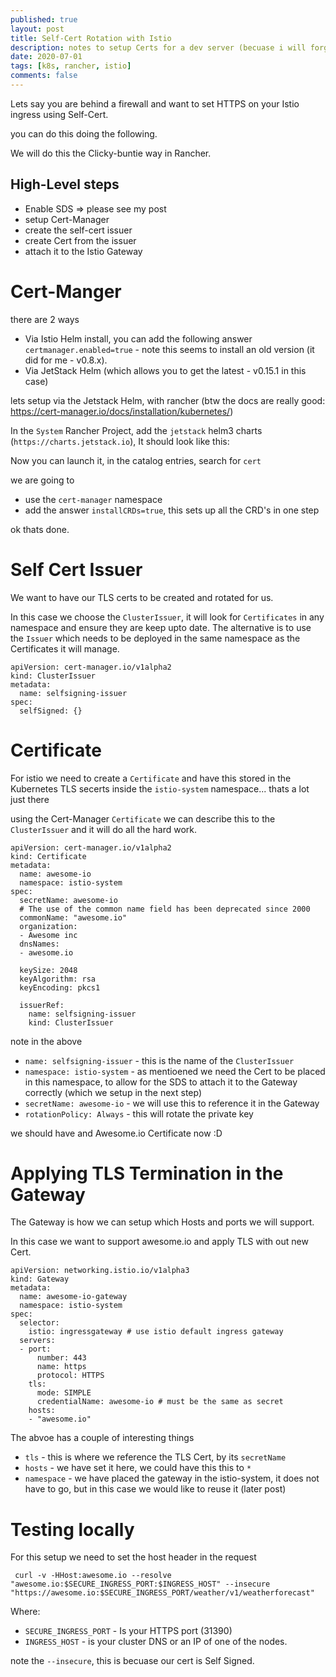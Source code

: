 ```yaml
---
published: true
layout: post
title: Self-Cert Rotation with Istio
description: notes to setup Certs for a dev server (becuase i will forget this)
date: 2020-07-01
tags: [k8s, rancher, istio]
comments: false
---
```


Lets say you are behind a firewall and want to set HTTPS on your Istio ingress using Self-Cert.

you can do this doing the following.

We will do this the Clicky-buntie way in Rancher.

## High-Level steps

- Enable SDS => please see my post
- setup Cert-Manager
- create the self-cert issuer
- create Cert from the issuer
- attach it to the Istio Gateway

# Cert-Manger

there are 2 ways

- Via Istio Helm install, you can add the following answer `certmanager.enabled=true` - note this seems to install an old version (it did for me - v0.8.x).
- Via JetStack Helm (which allows you to get the latest - v0.15.1 in this case) 

lets setup via the Jetstack Helm, with rancher (btw the docs are really good: https://cert-manager.io/docs/installation/kubernetes/)

In the `System` Rancher Project, add the `jetstack` helm3 charts (`https://charts.jetstack.io`), It should look like this:



Now you can launch it, in the catalog entries, search for `cert`

we are going to

- use the `cert-manager` namespace
- add the answer `installCRDs=true`, this sets up all the CRD's in one step

ok thats done.

# Self Cert Issuer

We want to have our TLS certs to be created and rotated for us.

In this case we choose the `ClusterIssuer`, it will look for `Certificates` in any namespace and ensure they are keep upto date. The alternative is to use the `Issuer` which needs to be deployed in the same namespace as the Certificates it will manage.

```
apiVersion: cert-manager.io/v1alpha2
kind: ClusterIssuer
metadata:
  name: selfsigning-issuer
spec:
  selfSigned: {}
```

# Certificate

For istio we need to create a `Certificate` and have this stored in the Kubernetes TLS secerts inside the `istio-system` namespace... thats a lot just there

using the Cert-Manager `Certificate` we can describe this to the `ClusterIssuer` and it will do all the hard work.

```
apiVersion: cert-manager.io/v1alpha2
kind: Certificate
metadata:
  name: awesome-io
  namespace: istio-system
spec:
  secretName: awesome-io
  # The use of the common name field has been deprecated since 2000
  commonName: "awesome.io"
  organization:
  - Awesome inc
  dnsNames:
  - awesome.io
  
  keySize: 2048
  keyAlgorithm: rsa
  keyEncoding: pkcs1
  
  issuerRef:
    name: selfsigning-issuer
    kind: ClusterIssuer
```

note in the above

- `name: selfsigning-issuer` - this is the name of the `ClusterIssuer`
- `namespace: istio-system` - as mentioened we need the Cert to be placed in this namespace, to allow for the SDS to attach it to the Gateway correctly (which we setup in the next step)
- `secretName: awesome-io` - we will use this to reference it in the Gateway
- `rotationPolicy: Always` - this will rotate the private key


we should have and Awesome.io Certificate now :D

# Applying TLS Termination in the Gateway

The Gateway is how we can setup which Hosts and ports we will support.

In this case we want to support awesome.io and apply TLS with out new Cert.

```
apiVersion: networking.istio.io/v1alpha3
kind: Gateway
metadata:
  name: awesome-io-gateway
  namespace: istio-system
spec:
  selector:
    istio: ingressgateway # use istio default ingress gateway
  servers:
  - port:
      number: 443
      name: https
      protocol: HTTPS
    tls:
      mode: SIMPLE
      credentialName: awesome-io # must be the same as secret
    hosts:
    - "awesome.io"

```

The abvoe has a couple of interesting things

- `tls` - this is where we reference the TLS Cert, by its `secretName`
- `hosts` - we have set it here, we could have this this to `*`
- `namespace` - we have placed the gateway in the istio-system, it does not have to go, but in this case we would like to reuse it (later post)


# Testing locally

For this setup we need to set the host header in the request

```
 curl -v -HHost:awesome.io --resolve "awesome.io:$SECURE_INGRESS_PORT:$INGRESS_HOST" --insecure "https://awesome.io:$SECURE_INGRESS_PORT/weather/v1/weatherforecast"
```

Where:

- `SECURE_INGRESS_PORT` - Is your HTTPS port (31390)
- `INGRESS_HOST` - is your cluster DNS or an IP of one of the nodes.

note the `--insecure`, this is becuase our cert is Self Signed.


